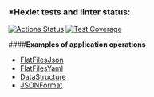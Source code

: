 ### *Hexlet tests and linter status:
[![Actions Status](https://github.com/fjellaperc/java-project-71/workflows/hexlet-check/badge.svg)](https://github.com/fjellaperc/java-project-71/actions)
[![Test Coverage](https://api.codeclimate.com/v1/badges/ca9bd249ba03e512b3e5/test_coverage)](https://codeclimate.com/github/fjellaperc/java-project-71/test_coverage)

####**Examples of application operations**
- [FlatFilesJson](https://asciinema.org/connect/e8f5db73-4b7b-42fa-a9eb-fd319b62ae4c)
- [FlatFilesYaml](https://asciinema.org/connect/e8f5db73-4b7b-42fa-a9eb-fd319b62ae4c)
- [DataStructure](https://asciinema.org/connect/e8f5db73-4b7b-42fa-a9eb-fd319b62ae4c)
- [JSONFormat](https://asciinema.org/connect/e8f5db73-4b7b-42fa-a9eb-fd319b62ae4c)
